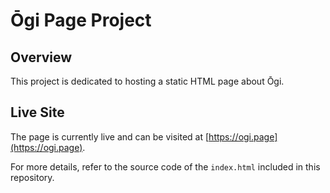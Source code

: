# Ōgi Page Project

## Overview

This project is dedicated to hosting a static HTML page about Ōgi.

## Live Site

The page is currently live and can be visited at [https://ogi.page](https://ogi.page).

For more details, refer to the source code of the `index.html` included in this repository.
